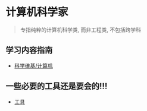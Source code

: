 # 计算机科学家

> 专指纯粹的计算机科学类, 而非工程类, 不包括跨学科

## 学习内容指南

* [科学维基/计算机](https://4chan-science.fandom.com/wiki/Computer_Science_and_Engineering)

## 一些必要的工具还是要会的!!!

- [工具](tools.md)